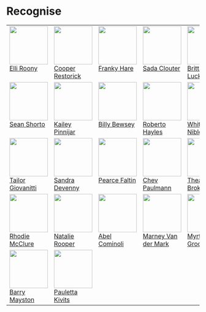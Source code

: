 # Recognise

<!-- recognise-start -->
<table>
  <tbody>
    
<tr>
  
<td valign="top" width="14.29%">
  <a href="http://marriott.com/donec/posuere/metus.png">
    <div>
      <img width="100" src="https://place-hold.it/250x250" />
    </div>
    Elli Roony
  </a>
</td>

<td valign="top" width="14.29%">
  <a href="http://mediafire.com/risus/auctor/sed/tristique/in/tempus.js">
    <div>
      <img width="100" src="https://place-hold.it/250x250" />
    </div>
    Cooper Restorick
  </a>
</td>

<td valign="top" width="14.29%">
  <a href="https://psu.edu/potenti/in/eleifend/quam/a/odio/in.js">
    <div>
      <img width="100" src="https://place-hold.it/250x250" />
    </div>
    Franky Hare
  </a>
</td>

<td valign="top" width="14.29%">
  <a href="http://va.gov/maecenas/leo/odio/condimentum/id/luctus.jpg">
    <div>
      <img width="100" src="https://place-hold.it/250x250" />
    </div>
    Sada Clouter
  </a>
</td>

<td valign="top" width="14.29%">
  <a href="https://google.cn/nisl/nunc/nisl/duis.jpg">
    <div>
      <img width="100" src="https://place-hold.it/250x250" />
    </div>
    Brittany Luckey
  </a>
</td>

<td valign="top" width="14.29%">
  <a href="http://intel.com/venenatis/lacinia/aenean.png">
    <div>
      <img width="100" src="https://place-hold.it/250x250" />
    </div>
    Stephannie Pegg
  </a>
</td>

<td valign="top" width="14.29%">
  <a href="http://marriott.com/ut/volutpat/sapien/arcu/sed.json">
    <div>
      <img width="100" src="https://place-hold.it/250x250" />
    </div>
    Hinda Tenney
  </a>
</td>

</tr>

<tr>
  
<td valign="top" width="14.29%">
  <a href="https://businessweek.com/non/pretium/quis/lectus/suspendisse/potenti/in.html">
    <div>
      <img width="100" src="https://place-hold.it/250x250" />
    </div>
    Sean Shorto
  </a>
</td>

<td valign="top" width="14.29%">
  <a href="https://deliciousdays.com/morbi/a/ipsum/integer/a/nibh.html">
    <div>
      <img width="100" src="https://place-hold.it/250x250" />
    </div>
    Kailey Pinnijar
  </a>
</td>

<td valign="top" width="14.29%">
  <a href="http://washington.edu/quis/turpis/sed/ante/vivamus/tortor/duis.jsp">
    <div>
      <img width="100" src="https://place-hold.it/250x250" />
    </div>
    Billy Bewsey
  </a>
</td>

<td valign="top" width="14.29%">
  <a href="http://boston.com/pede/ullamcorper/augue.html">
    <div>
      <img width="100" src="https://place-hold.it/250x250" />
    </div>
    Roberto Hayles
  </a>
</td>

<td valign="top" width="14.29%">
  <a href="https://myspace.com/vivamus/in/felis/eu/sapien.xml">
    <div>
      <img width="100" src="https://place-hold.it/250x250" />
    </div>
    Whitney Niblo
  </a>
</td>

<td valign="top" width="14.29%">
  <a href="http://sfgate.com/sapien/ut/nunc/vestibulum/ante/ipsum/primis.aspx">
    <div>
      <img width="100" src="https://place-hold.it/250x250" />
    </div>
    Brantley Giraudel
  </a>
</td>

<td valign="top" width="14.29%">
  <a href="https://dropbox.com/quam/pharetra/magna/ac/consequat/metus/sapien.jpg">
    <div>
      <img width="100" src="https://place-hold.it/250x250" />
    </div>
    Ernst Pullan
  </a>
</td>

</tr>

<tr>
  
<td valign="top" width="14.29%">
  <a href="http://goo.ne.jp/sit/amet/eleifend/pede/libero/quis.jsp">
    <div>
      <img width="100" src="https://place-hold.it/250x250" />
    </div>
    Tailor Giovanitti
  </a>
</td>

<td valign="top" width="14.29%">
  <a href="https://apache.org/adipiscing/lorem/vitae/mattis/nibh/ligula.jsp">
    <div>
      <img width="100" src="https://place-hold.it/250x250" />
    </div>
    Sandra Devenny
  </a>
</td>

<td valign="top" width="14.29%">
  <a href="https://bbb.org/consequat.js">
    <div>
      <img width="100" src="https://place-hold.it/250x250" />
    </div>
    Pearce Faltin
  </a>
</td>

<td valign="top" width="14.29%">
  <a href="http://umich.edu/habitasse/platea/dictumst/maecenas.aspx">
    <div>
      <img width="100" src="https://place-hold.it/250x250" />
    </div>
    Chev Paulmann
  </a>
</td>

<td valign="top" width="14.29%">
  <a href="http://skyrock.com/aliquam/non/mauris/morbi/non/lectus/aliquam.jpg">
    <div>
      <img width="100" src="https://place-hold.it/250x250" />
    </div>
    Thea Brokenbrow
  </a>
</td>

<td valign="top" width="14.29%">
  <a href="https://webnode.com/eget/eros/elementum/pellentesque.js">
    <div>
      <img width="100" src="https://place-hold.it/250x250" />
    </div>
    Terrence Matysiak
  </a>
</td>

<td valign="top" width="14.29%">
  <a href="https://liveinternet.ru/rhoncus/aliquam/lacus/morbi.jpg">
    <div>
      <img width="100" src="https://place-hold.it/250x250" />
    </div>
    Trumaine Hetterich
  </a>
</td>

</tr>

<tr>
  
<td valign="top" width="14.29%">
  <a href="http://yellowpages.com/id/turpis/integer.aspx">
    <div>
      <img width="100" src="https://place-hold.it/250x250" />
    </div>
    Rhodie McClure
  </a>
</td>

<td valign="top" width="14.29%">
  <a href="https://cmu.edu/aliquet/maecenas/leo/odio.html">
    <div>
      <img width="100" src="https://place-hold.it/250x250" />
    </div>
    Natalie Rooper
  </a>
</td>

<td valign="top" width="14.29%">
  <a href="https://paginegialle.it/erat/nulla/tempus/vivamus/in/felis.html">
    <div>
      <img width="100" src="https://place-hold.it/250x250" />
    </div>
    Abel Cominoli
  </a>
</td>

<td valign="top" width="14.29%">
  <a href="http://tiny.cc/posuere/cubilia/curae/duis/faucibus/accumsan.jpg">
    <div>
      <img width="100" src="https://place-hold.it/250x250" />
    </div>
    Marney Van der Mark
  </a>
</td>

<td valign="top" width="14.29%">
  <a href="https://unicef.org/volutpat.jsp">
    <div>
      <img width="100" src="https://place-hold.it/250x250" />
    </div>
    Myrta Grocock
  </a>
</td>

<td valign="top" width="14.29%">
  <a href="https://qq.com/nulla/tempus.aspx">
    <div>
      <img width="100" src="https://place-hold.it/250x250" />
    </div>
    Lucienne Levitt
  </a>
</td>

<td valign="top" width="14.29%">
  <a href="http://telegraph.co.uk/quam/turpis.jpg">
    <div>
      <img width="100" src="https://place-hold.it/250x250" />
    </div>
    Ham MacGorrie
  </a>
</td>

</tr>

<tr>
  
<td valign="top" width="14.29%">
  <a href="http://msn.com/odio/consequat.html">
    <div>
      <img width="100" src="https://place-hold.it/250x250" />
    </div>
    Barry Mayston
  </a>
</td>

<td valign="top" width="14.29%">
  <a href="http://wiley.com/eu/tincidunt/in/leo/maecenas/pulvinar/lobortis.js">
    <div>
      <img width="100" src="https://place-hold.it/250x250" />
    </div>
    Pauletta Kivits
  </a>
</td>

</tr>

  </tbody>
</table>
<!-- recognise-end -->
